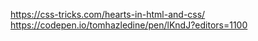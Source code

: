 https://css-tricks.com/hearts-in-html-and-css/<br>
https://codepen.io/tomhazledine/pen/lKndJ?editors=1100
